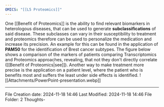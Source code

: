 ```yaml
---
OMICS: "[[L5 Proteomics]]"
---
```

One [[Benefit of Proteomics]] is the ability to find relevant biomarkers in heterologous diseases, that can be used to generate **subclassifications** of said disease. These subclasses can vary in their susceptibility to treatment and proteomics therefore can be used to personalize the medication and increase its precision. An example for this can be found in the application of **PAM50** for the identification of Brest cancer subtypes. The figure below shows a comparison of the markers of patients comparing Transcriptomics and Proteomics approaches, revealing, that not they don't directly correlate ([[Benefit of Proteomics|see]]). 
Another way to make treatment more precise is the application on a patient level, where the patient who is benefits most and suffers the least under side effects is identified.
![[Attachments/PowerPoint-presentation.webp]]

---
File Creation date: 2024-11-18 14:46
Last Modified: 2024-11-18 14:46
File Folder: 2 Thoughts-